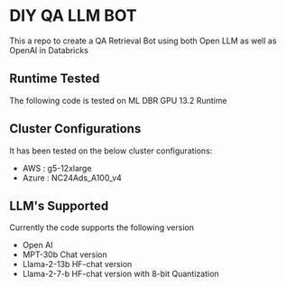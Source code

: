 # DIY QA LLM BOT
This a repo to create a QA Retrieval Bot using both Open LLM as well as OpenAI in Databricks

## Runtime Tested
The following code is tested on ML DBR GPU 13.2 Runtime

## Cluster Configurations

It has been tested on the below cluster configurations:
- AWS : g5-12xlarge
- Azure : NC24Ads_A100_v4

## LLM's Supported
Currently the code supports the following version 
- Open AI
- MPT-30b Chat version 
- Llama-2-13b HF-chat version
- Llama-2-7-b HF-chat version with 8-bit Quantization

